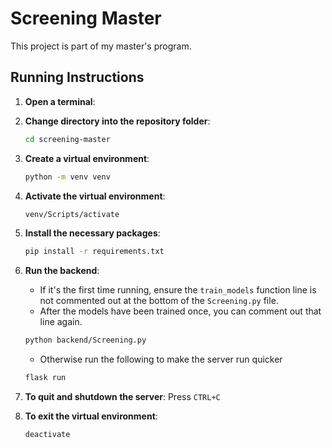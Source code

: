 # Screening Master

This project is part of my master's program.

## Running Instructions

1. **Open a terminal**:
2. **Change directory into the repository folder**:

   ```sh
   cd screening-master
   ```

3. **Create a virtual environment**:

   ```sh
   python -m venv venv
   ```

4. **Activate the virtual environment**:

   ```sh
   venv/Scripts/activate
   ```

5. **Install the necessary packages**:

   ```sh
   pip install -r requirements.txt
   ```

6. **Run the backend**:

   - If it's the first time running, ensure the `train_models` function line is not commented out at the bottom of the `Screening.py` file.
   - After the models have been trained once, you can comment out that line again.

   ```sh
   python backend/Screening.py
   ```

   - Otherwise run the following to make the server run quicker

   ```sh
   flask run
   ```

7. **To quit and shutdown the server**:
   Press `CTRL+C`

8. **To exit the virtual environment**:
   ```sh
   deactivate
   ```
